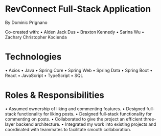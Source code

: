 # RevConnect Full-Stack Application
By Dominic Prignano

Co-created with:
• Alden Jack Dus
• Braxton Kennedy
• Sarina Wu
• Zachary Christopher Kocienda

# Technologies
• Axios
• Java
• Spring Core
• Spring Web
• Spring Data
• Spring Boot
• React
• JavaScript
• TypeScript
• SQL

# Roles & Responsibilities
• Assumed ownership of liking and commenting features.
• Designed full-stack functionality for liking posts.
• Designed full-stack functionality for commenting on posts.
• Collaborated to give the project an efficient three-layer backend architecture.
• Integrated my work into existing projects and coordinated with teammates to facilitate smooth collaboration.

